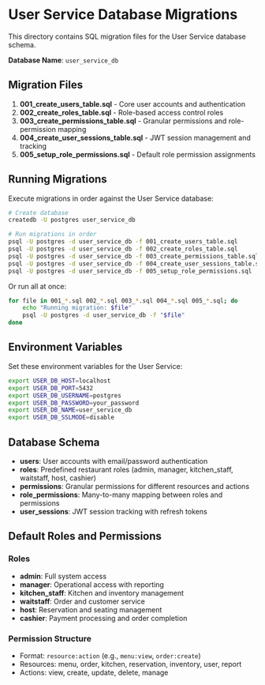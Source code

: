 # User Service Database Migrations

This directory contains SQL migration files for the User Service database schema.

**Database Name**: `user_service_db`

## Migration Files

1. **001_create_users_table.sql** - Core user accounts and authentication
2. **002_create_roles_table.sql** - Role-based access control roles
3. **003_create_permissions_table.sql** - Granular permissions and role-permission mapping
4. **004_create_user_sessions_table.sql** - JWT session management and tracking
5. **005_setup_role_permissions.sql** - Default role permission assignments

## Running Migrations

Execute migrations in order against the User Service database:

```bash
# Create database
createdb -U postgres user_service_db

# Run migrations in order
psql -U postgres -d user_service_db -f 001_create_users_table.sql
psql -U postgres -d user_service_db -f 002_create_roles_table.sql
psql -U postgres -d user_service_db -f 003_create_permissions_table.sql
psql -U postgres -d user_service_db -f 004_create_user_sessions_table.sql
psql -U postgres -d user_service_db -f 005_setup_role_permissions.sql
```

Or run all at once:
```bash
for file in 001_*.sql 002_*.sql 003_*.sql 004_*.sql 005_*.sql; do
    echo "Running migration: $file"
    psql -U postgres -d user_service_db -f "$file"
done
```

## Environment Variables

Set these environment variables for the User Service:

```bash
export USER_DB_HOST=localhost
export USER_DB_PORT=5432
export USER_DB_USERNAME=postgres
export USER_DB_PASSWORD=your_password
export USER_DB_NAME=user_service_db
export USER_DB_SSLMODE=disable
```

## Database Schema

- **users**: User accounts with email/password authentication
- **roles**: Predefined restaurant roles (admin, manager, kitchen_staff, waitstaff, host, cashier)
- **permissions**: Granular permissions for different resources and actions
- **role_permissions**: Many-to-many mapping between roles and permissions
- **user_sessions**: JWT session tracking with refresh tokens

## Default Roles and Permissions

### Roles
- **admin**: Full system access
- **manager**: Operational access with reporting
- **kitchen_staff**: Kitchen and inventory management
- **waitstaff**: Order and customer service
- **host**: Reservation and seating management  
- **cashier**: Payment processing and order completion

### Permission Structure
- Format: `resource:action` (e.g., `menu:view`, `order:create`)
- Resources: menu, order, kitchen, reservation, inventory, user, report
- Actions: view, create, update, delete, manage